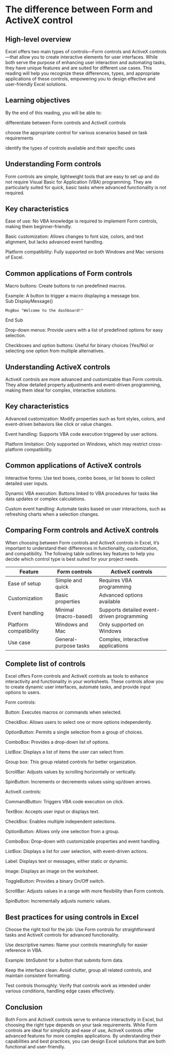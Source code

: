 # The difference between Form and ActiveX control          
## High-level overview                         
Excel offers two main types of controls—Form controls and ActiveX controls—that allow you to create interactive elements for user interfaces. While both serve the purpose of enhancing user interaction and automating tasks, they have unique features and are suited for different use cases. This reading will help you recognize these differences, types, and appropriate applications of these controls, empowering you to design effective and user-friendly Excel solutions.

## Learning objectives                
By the end of this reading, you will be able to:

differentiate between Form controls and ActiveX controls

choose the appropriate control for various scenarios based on task requirements

identify the types of controls available and their specific uses

## Understanding Form controls            
Form controls are simple, lightweight tools that are easy to set up and do not require Visual Basic for Application (VBA) programming. They are particularly suited for quick, basic tasks where advanced functionality is not required.

## Key characteristics                    
Ease of use: No VBA knowledge is required to implement Form controls, making them beginner-friendly.

Basic customization: Allows changes to font size, colors, and text alignment, but lacks advanced event handling.

Platform compatibility: Fully supported on both Windows and Mac versions of Excel.

## Common applications of Form controls             
Macro buttons: Create buttons to run predefined macros.

Example: A button to trigger a macro displaying a message box.            
Sub DisplayMessage()

    MsgBox "Welcome to the dashboard!"

End Sub  

Drop-down menus: Provide users with a list of predefined options for easy selection.

Checkboxes and option buttons: Useful for binary choices (Yes/No) or selecting one option from multiple alternatives.

## Understanding ActiveX controls       
ActiveX controls are more advanced and customizable than Form controls. They allow detailed property adjustments and event-driven programming, making them ideal for complex, interactive solutions.

## Key characteristics           
Advanced customization: Modify properties such as font styles, colors, and event-driven behaviors like click or value changes.

Event handling: Supports VBA code execution triggered by user actions.

Platform limitation: Only supported on Windows, which may restrict cross-platform compatibility.

## Common applications of ActiveX controls         
Interactive forms: Use text boxes, combo boxes, or list boxes to collect detailed user inputs.

Dynamic VBA execution: Buttons linked to VBA procedures for tasks like data updates or complex calculations.

Custom event handling: Automate tasks based on user interactions, such as refreshing charts when a selection changes.

## Comparing Form controls and ActiveX controls                    
When choosing between Form controls and ActiveX controls in Excel, it’s important to understand their differences in functionality, customization, and compatibility. The following table outlines key features to help you decide which control type is best suited for your project needs.

| **Feature**               | **Form controls**              | **ActiveX controls**                            |
|---------------------------|--------------------------------|--------------------------------------------------|
| Ease of setup             | Simple and quick               | Requires VBA programming                         |
| Customization             | Basic properties               | Advanced options available                       |
| Event handling            | Minimal (macro-based)          | Supports detailed event-driven programming       |
| Platform compatibility    | Windows and Mac                | Only supported on Windows                        |
| Use case                  | General-purpose tasks          | Complex, interactive applications                |


## Complete list of controls                         
Excel offers Form controls and ActiveX controls as tools to enhance interactivity and functionality in your worksheets. These controls allow you to create dynamic user interfaces, automate tasks, and provide input options to users.

Form controls:

Button: Executes macros or commands when selected.

CheckBox: Allows users to select one or more options independently.

OptionButton: Permits a single selection from a group of choices.

ComboBox: Provides a drop-down list of options.

ListBox: Displays a list of items the user can select from.

Group box: This group related controls for better organization.

ScrollBar: Adjusts values by scrolling horizontally or vertically.

SpinButton: Increments or decrements values using up/down arrows.

ActiveX controls:

CommandButton: Triggers VBA code execution on click.

TextBox: Accepts user input or displays text.

CheckBox: Enables multiple independent selections.

OptionButton: Allows only one selection from a group.

ComboBox: Drop-down with customizable properties and event handling.

ListBox: Displays a list for user selection, with event-driven actions.

Label: Displays text or messages, either static or dynamic.

Image: Displays an image on the worksheet.

ToggleButton: Provides a binary On/Off switch.

ScrollBar: Adjusts values in a range with more flexibility than Form controls.

SpinButton: Incrementally adjusts numeric values.

## Best practices for using controls in Excel           
Choose the right tool for the job: Use Form controls for straightforward tasks and ActiveX controls for advanced functionality.

Use descriptive names: Name your controls meaningfully for easier reference in VBA.

Example: btnSubmit for a button that submits form data.

Keep the interface clean: Avoid clutter, group all related controls, and maintain consistent formatting.

Test controls thoroughly: Verify that controls work as intended under various conditions, handling edge cases effectively.

## Conclusion              
Both Form and ActiveX controls serve to enhance interactivity in Excel, but choosing the right type depends on your task requirements. While Form controls are ideal for simplicity and ease of use, ActiveX controls offer advanced features for more complex applications. By understanding their capabilities and best practices, you can design Excel solutions that are both functional and user-friendly.
